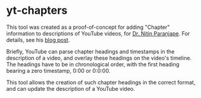 # yt-chapters

This tool was created as a proof-of-concept for adding "Chapter" information to descriptions of YouTube videos, for [Dr. Nitin Paranjape](https://www.linkedin.com/in/nitinparanjape/). For details, see his [blog post](https://efficiency365.com/2020/06/05/youtube-chapter-creation-tool).

Briefly, YouTube can parse chapter headings and timestamps in the description of a video, and overlay these headings on the video's timeline. The headings have to be in chronological order, with the first heading bearing a zero timestamp, 0:00 or 0:0:00.

This tool allows the creation of such chapter headings in the correct format, and can update the description of a YouTube video. 
